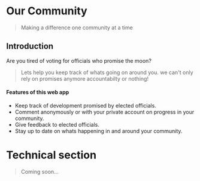 # Our Community
> Making a difference one community at a time

## Introduction
Are you tired of voting for officials who promise the moon?

> Lets help you keep track of whats going on around you. we can't only rely on promises anymore accountabilty or nothing!

#### Features of this web app
* Keep track of development promised by elected officials.
* Comment anonymously or with your private account on progress in your community.
* Give feedback to elected officials.
* Stay up to date on whats happening in and around your community.


# Technical section
> Coming soon...
